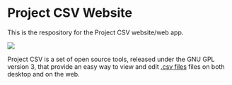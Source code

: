 # Project CSV Website
This is the respository for the Project CSV website/web app.

![](https://raw.githubusercontent.com/projectcsv/Project-CSV-Resources/master/projectcsv.png)

Project CSV is a set of open source tools, released under the GNU GPL version 3, that provide
an easy way to view and edit [.csv files](https://en.wikipedia.org/wiki/Comma-separated_values) files
on both desktop and on the web.
